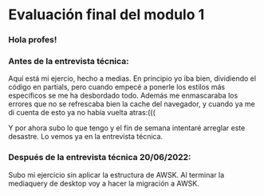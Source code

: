 # Evaluación final del modulo 1

### Hola profes!

### Antes de la entrevista técnica:

Aquí está mi ejercio, hecho a medias.
En principio yo iba bien, dividiendo el código en partials, pero cuando empecé a ponerle los estilos más especificos se me ha desbordado todo.
Además me enmascaraba los errores que no se refrescaba bien la cache del navegador, y cuando ya me di cuenta de esto ya no había vuelta atras:(((

Y por ahora subo lo que tengo y el fin de semana intentaré arreglar este desastre.
Lo vemos ya en la entrevista técnica.

### Después de la entrevista técnica 20/06/2022:

Subo mi ejercicio sin aplicar la estructura de AWSK.
Al terminar la mediaquery de desktop voy a hacer la migración a AWSK.
